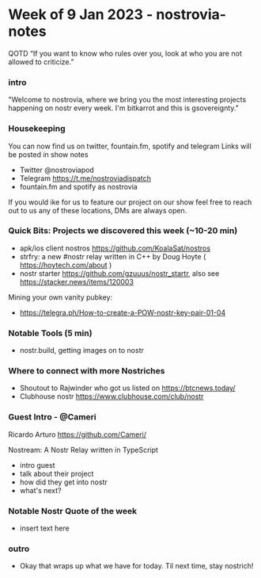 
# Week of 9 Jan 2023 - nostrovia-notes

QOTD
“If you want to know who rules over you, look at who you are not allowed to criticize.” 

### intro

"Welcome to nostrovia, where we bring you the most interesting projects happening on nostr every week.
I'm bitkarrot and this is gsovereignty."

### Housekeeping

You can now find us on twitter, fountain.fm, spotify and telegram
Links will be posted in show notes

- Twitter @nostroviapod
- Telegram https://t.me/nostroviadispatch
- fountain.fm and spotify as nostrovia

If you would ike for us to feature our project on our show feel free to reach out to us any of these locations, DMs are always open. 

### Quick Bits: Projects we discovered this week (~10-20 min)

- apk/ios client nostros https://github.com/KoalaSat/nostros 
- strfry: a new #nostr relay written in C++ by Doug Hoyte ( https://hoytech.com/about ) 
- nostr starter https://github.com/gzuuus/nostr_startr, also see https://stacker.news/items/120003

Mining your own vanity pubkey:
- https://telegra.ph/How-to-create-a-POW-nostr-key-pair-01-04


### Notable Tools (5 min)

- nostr.build, getting images on to nostr

### Where to connect with more Nostriches

- Shoutout to Rajwinder who got us listed on https://btcnews.today/
- Clubhouse nostr https://www.clubhouse.com/club/nostr


### Guest Intro - @Cameri  

Ricardo Arturo
https://github.com/Cameri/

Nostream: A Nostr Relay written in TypeScript  


- intro guest
- talk about their project
- how did they get into nostr
- what's next? 


### Notable Nostr Quote of the week
- insert text here


### outro

- Okay that wraps up what we have for today. Til next time, stay nostrich!
